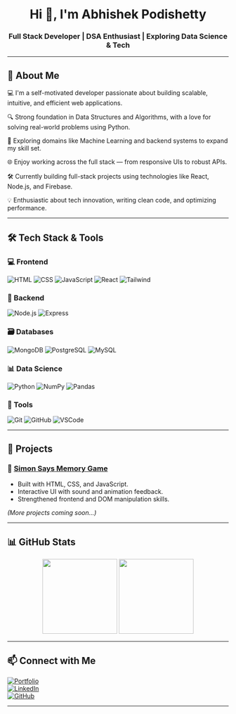 <h1 align="center">Hi 👋, I'm Abhishek Podishetty</h1>
<h3 align="center">Full Stack Developer | DSA Enthusiast | Exploring Data Science & Tech</h3>

---

## 🚀 About Me

💻 I'm a self-motivated developer passionate about building scalable, intuitive, and efficient web applications.

🔍 Strong foundation in Data Structures and Algorithms, with a love for solving real-world problems using Python.

🧠 Exploring domains like Machine Learning and backend systems to expand my skill set.

🌐 Enjoy working across the full stack — from responsive UIs to robust APIs.

🛠 Currently building full-stack projects using technologies like React, Node.js, and Firebase.

💡 Enthusiastic about tech innovation, writing clean code, and optimizing performance.

---

## 🛠️ Tech Stack & Tools

### 💻 Frontend  
![HTML](https://img.shields.io/badge/HTML5-E34F26?style=flat&logo=html5&logoColor=white)
![CSS](https://img.shields.io/badge/CSS3-1572B6?style=flat&logo=css3&logoColor=white)
![JavaScript](https://img.shields.io/badge/JavaScript-F7DF1E?style=flat&logo=javascript&logoColor=black)
![React](https://img.shields.io/badge/React-20232A?style=flat&logo=react&logoColor=61DAFB)
![Tailwind](https://img.shields.io/badge/Tailwind_CSS-38B2AC?style=flat&logo=tailwind-css)

### 🧰 Backend  
![Node.js](https://img.shields.io/badge/Node.js-339933?style=flat&logo=node.js&logoColor=white)
![Express](https://img.shields.io/badge/Express.js-000000?style=flat&logo=express&logoColor=white)

### 🗃️ Databases  
![MongoDB](https://img.shields.io/badge/MongoDB-4EA94B?style=flat&logo=mongodb&logoColor=white)
![PostgreSQL](https://img.shields.io/badge/PostgreSQL-336791?style=flat&logo=postgresql&logoColor=white)
![MySQL](https://img.shields.io/badge/MySQL-4479A1?style=flat&logo=mysql&logoColor=white)

### 📊 Data Science  
![Python](https://img.shields.io/badge/Python-3776AB?style=flat&logo=python&logoColor=white)
![NumPy](https://img.shields.io/badge/Numpy-013243?style=flat&logo=numpy&logoColor=white)
![Pandas](https://img.shields.io/badge/Pandas-150458?style=flat&logo=pandas&logoColor=white)

### 🔧 Tools  
![Git](https://img.shields.io/badge/Git-F05032?style=flat&logo=git&logoColor=white)
![GitHub](https://img.shields.io/badge/GitHub-181717?style=flat&logo=github)
![VSCode](https://img.shields.io/badge/VS_Code-007ACC?style=flat&logo=visual-studio-code)

---

## 📂 Projects

### 🔗 [Simon Says Memory Game](https://github.com/Abhishek200559/Simon-Game)
- Built with HTML, CSS, and JavaScript.
- Interactive UI with sound and animation feedback.
- Strengthened frontend and DOM manipulation skills.

*(More projects coming soon...)*

---

## 📊 GitHub Stats

<p align="center">
  <img src="https://github-readme-stats.vercel.app/api?username=Abhishek200559&show_icons=true&theme=github_dark" height="170" />
  <img src="https://github-readme-stats.vercel.app/api/top-langs/?username=Abhishek200559&layout=compact&theme=github_dark" height="170" />
</p>

---

## 📫 Connect with Me

[![Portfolio](https://img.shields.io/badge/Portfolio-000?style=for-the-badge&logo=vercel&logoColor=white)](https://abhishek-podishetty.vercel.app/)  
[![LinkedIn](https://img.shields.io/badge/LinkedIn-0077B5?style=for-the-badge&logo=linkedin&logoColor=white)](https://www.linkedin.com/in/abhishekpodishetty/)  
[![GitHub](https://img.shields.io/badge/GitHub-181717?style=for-the-badge&logo=github)](https://github.com/Abhishek200559)

---
